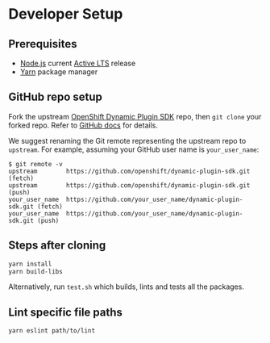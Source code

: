 # Developer Setup

## Prerequisites

- [Node.js](https://nodejs.org/) current [Active LTS](https://nodejs.org/en/about/releases/) release
- [Yarn](https://yarnpkg.com/getting-started/install) package manager

## GitHub repo setup

Fork the upstream [OpenShift Dynamic Plugin SDK](https://github.com/openshift/dynamic-plugin-sdk) repo,
then `git clone` your forked repo. Refer to [GitHub docs](https://docs.github.com/en/get-started/quickstart/fork-a-repo)
for details.

We suggest renaming the Git remote representing the upstream repo to `upstream`. For example, assuming
your GitHub user name is `your_user_name`:

```
$ git remote -v
upstream        https://github.com/openshift/dynamic-plugin-sdk.git (fetch)
upstream        https://github.com/openshift/dynamic-plugin-sdk.git (push)
your_user_name  https://github.com/your_user_name/dynamic-plugin-sdk.git (fetch)
your_user_name  https://github.com/your_user_name/dynamic-plugin-sdk.git (push)
```

## Steps after cloning

```sh
yarn install
yarn build-libs
```

Alternatively, run `test.sh` which builds, lints and tests all the packages.

## Lint specific file paths

```sh
yarn eslint path/to/lint
```
